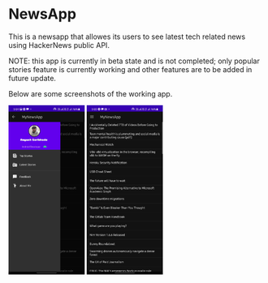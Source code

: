 # NewsApp

This is a newsapp that allowes its users to see latest tech related news using HackerNews public API.

NOTE: this app is currently in beta state and is not completed; only popular stories feature is currently working and other features are to be added in future update.

Below are some screenshots of the working app.

<img src="images/first.jpg" width= 150> <img src="images/second.jpg" width= 150>
